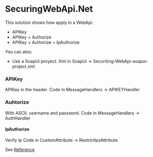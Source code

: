 # SecuringWebApi.Net

This solution shows how apply in a WebApi:

  - APIKey
  - APIKey + Authorize
  - APIKey + Authorize + IpAuthorize

You can also:
  - Use a SoapUi proyect. Xml in SoapUi -> Securiting-WebApi-soapui-project.xml

### APIKey
APIKey in the header.
Code in MessageHandlers -> APIKEYHandler
### Auhtorize
With ASCII. username and password.
Code in MessageHandlers -> AuthHandler
#### IpAuthorize
Verify Ip
Code in CustomAttribute -> RestrictIpsAttribute








See [Reference](http://code.tutsplus.com/tutorials/securing-aspnet-web-api--cms-26012)